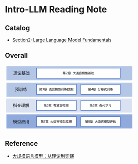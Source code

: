 # Intro-LLM Reading Note

## Catalog

* [Section2: Large Language Model Fundamentals](./Chapter2)

## Overall

<img src="./overall.png" alt="image-20240705194128378" style="zoom:40%;" />

## Reference

* [大规模语言模型：从理论到实践](https://intro-llm.github.io/)